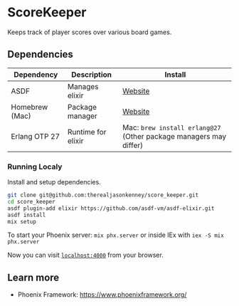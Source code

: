 # ScoreKeeper
Keeps track of player scores over various board games.

## Dependencies

| Dependency     | Description        | Install                                                   |
| -------------- | ------------------ | --------------------------------------------------------- |
| ASDF           | Manages elixir     | [Website](https://asdf-vm.com/guide/getting-started.html) |
| Homebrew (Mac) | Package manager    | [Website](https://brew.sh)                                |
| Erlang OTP 27  | Runtime for elixir | Mac: `brew install erlang@27` (Other package managers may differ) |

### Running Localy

Install and setup dependencies.

```bash
git clone git@github.com:therealjasonkenney/score_keeper.git
cd score_keeper
asdf plugin-add elixir https://github.com/asdf-vm/asdf-elixir.git
asdf install
mix setup
```

To start your Phoenix server: `mix phx.server` or inside IEx with `iex -S mix phx.server`

Now you can visit [`localhost:4000`](http://localhost:4000) from your browser.

## Learn more

  * Phoenix Framework: https://www.phoenixframework.org/


